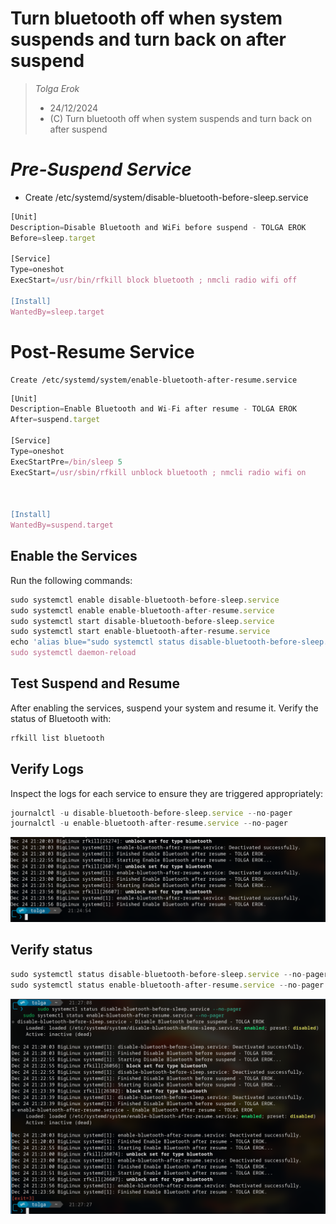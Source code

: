 # Turn bluetooth off when system suspends and turn back on after suspend

> *Tolga Erok*
>
> - 24/12/2024
> - (C) Turn bluetooth off when system suspends and turn back on after suspend

# ***Pre-Suspend Service***

- Create /etc/systemd/system/disable-bluetooth-before-sleep.service

``` js
[Unit]
Description=Disable Bluetooth and WiFi before suspend - TOLGA EROK
Before=sleep.target

[Service]
Type=oneshot
ExecStart=/usr/bin/rfkill block bluetooth ; nmcli radio wifi off

[Install]
WantedBy=sleep.target
```

# Post-Resume Service

    Create /etc/systemd/system/enable-bluetooth-after-resume.service

``` js
[Unit]
Description=Enable Bluetooth and Wi-Fi after resume - TOLGA EROK
After=suspend.target

[Service]
Type=oneshot
ExecStartPre=/bin/sleep 5
ExecStart=/usr/sbin/rfkill unblock bluetooth ; nmcli radio wifi on



[Install]
WantedBy=suspend.target
```

## Enable the Services

Run the following commands:

``` js
sudo systemctl enable disable-bluetooth-before-sleep.service
sudo systemctl enable enable-bluetooth-after-resume.service
sudo systemctl start disable-bluetooth-before-sleep.service
sudo systemctl start enable-bluetooth-after-resume.service
echo 'alias blue="sudo systemctl status disable-bluetooth-before-sleep.service --no-pager || true && echo && sudo systemctl status enable-bluetooth-after-resume.service --no-pager || true"' >> ~/.bashrc
sudo systemctl daemon-reload
``` 

## Test Suspend and Resume

After enabling the services, suspend your system and resume it. Verify the status of Bluetooth with:

``` js
rfkill list bluetooth
```

## Verify Logs

Inspect the logs for each service to ensure they are triggered appropriately:

``` js
journalctl -u disable-bluetooth-before-sleep.service --no-pager
journalctl -u enable-bluetooth-after-resume.service --no-pager
```

![alt text](image.png)

## Verify status

``` js
sudo systemctl status disable-bluetooth-before-sleep.service --no-pager
sudo systemctl status enable-bluetooth-after-resume.service --no-pager
```

![alt text](image-1.png)